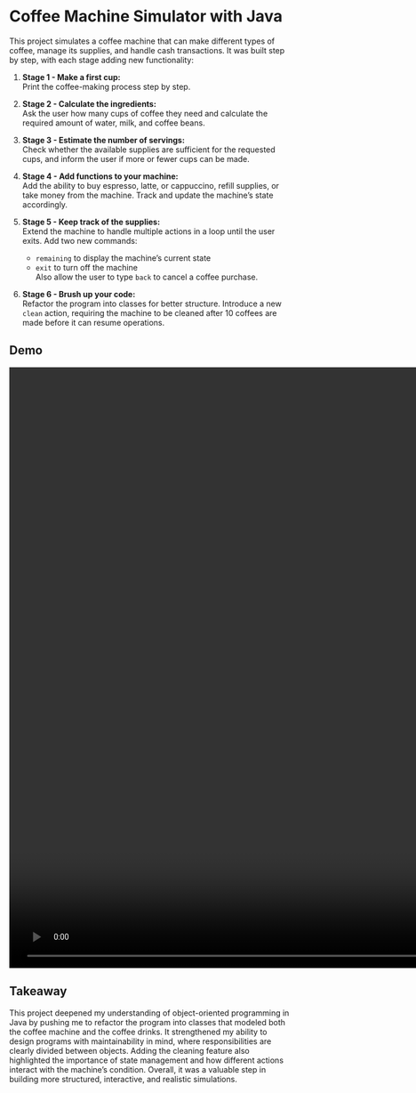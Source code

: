 # Coffee Machine Simulator with Java

This project simulates a coffee machine that can make different types of coffee, manage its supplies, and handle cash
transactions. It was built step by step, with each stage adding new functionality:

1. **Stage 1 - Make a first cup:**  
   Print the coffee-making process step by step.

2. **Stage 2 - Calculate the ingredients:**  
   Ask the user how many cups of coffee they need and calculate the required amount of water, milk, and coffee beans.

3. **Stage 3 - Estimate the number of servings:**  
   Check whether the available supplies are sufficient for the requested cups, and inform the user if more or fewer cups
   can be made.

4. **Stage 4 - Add functions to your machine:**  
   Add the ability to buy espresso, latte, or cappuccino, refill supplies, or take money from the machine. Track and
   update the machine’s state accordingly.

5. **Stage 5 - Keep track of the supplies:**  
   Extend the machine to handle multiple actions in a loop until the user exits. Add two new commands:
    - `remaining` to display the machine’s current state
    - `exit` to turn off the machine  
      Also allow the user to type `back` to cancel a coffee purchase.

6. **Stage 6 - Brush up your code:**  
   Refactor the program into classes for better structure. Introduce a new `clean` action, requiring the machine to be
   cleaned after 10 coffees are made before it can resume operations.

## Demo

<video width="1920" height="1080" align="center" src=""></video>

## Takeaway

This project deepened my understanding of object-oriented programming in Java by pushing me to refactor the program into
classes that modeled both the coffee machine and the coffee drinks. It strengthened my ability to design programs with
maintainability in mind, where responsibilities are clearly divided between objects. Adding the cleaning feature also
highlighted the importance of state management and how different actions interact with the machine’s condition. Overall,
it was a valuable step in building more structured, interactive, and realistic simulations.  
